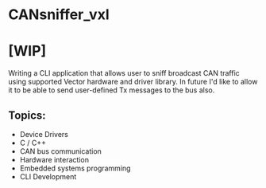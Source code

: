 # CANsniffer_vxl
# [WIP]

Writing a CLI application that allows user to sniff broadcast CAN traffic using supported Vector hardware and driver library. In future I'd like to allow it to be able to send user-defined Tx messages to the bus also.

## Topics:
- Device Drivers
- C / C++
- CAN bus communication
- Hardware interaction
- Embedded systems programming
- CLI Development

